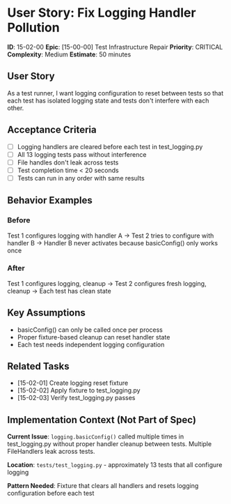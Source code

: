 # User Story: Fix Logging Handler Pollution

**ID**: 15-02-00
**Epic**: [15-00-00] Test Infrastructure Repair
**Priority**: CRITICAL
**Complexity**: Medium
**Estimate**: 50 minutes

## User Story

As a test runner, I want logging configuration to reset between tests so that each test has isolated logging state and tests don't interfere with each other.

## Acceptance Criteria

- [ ] Logging handlers are cleared before each test in test_logging.py
- [ ] All 13 logging tests pass without interference
- [ ] File handles don't leak across tests
- [ ] Test completion time < 20 seconds
- [ ] Tests can run in any order with same results

## Behavior Examples

### Before
Test 1 configures logging with handler A → Test 2 tries to configure with handler B → Handler B never activates because basicConfig() only works once

### After
Test 1 configures logging, cleanup → Test 2 configures fresh logging, cleanup → Each test has clean state

## Key Assumptions

- basicConfig() can only be called once per process
- Proper fixture-based cleanup can reset handler state
- Each test needs independent logging configuration

## Related Tasks

- [15-02-01] Create logging reset fixture
- [15-02-02] Apply fixture to test_logging.py
- [15-02-03] Verify test_logging.py passes

## Implementation Context (Not Part of Spec)

**Current Issue**: `logging.basicConfig()` called multiple times in test_logging.py without proper handler cleanup between tests. Multiple FileHandlers leak across tests.

**Location**: `tests/test_logging.py` - approximately 13 tests that all configure logging

**Pattern Needed**: Fixture that clears all handlers and resets logging configuration before each test
